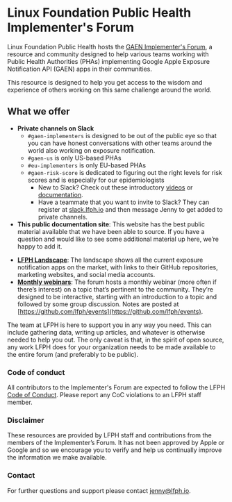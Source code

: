 # Linux Foundation Public Health Implementer's Forum

Linux Foundation Public Health hosts the [GAEN Implementer's Forum](https://www.lfph.io/community/implementers-forum/), a resource and community designed to help various teams working with Public Health Authorities (PHAs) implementing Google Apple Exposure Notification API (GAEN) apps in their communities.

This resource is designed to help you get access to the wisdom and experience of others working on this same challenge around the world.

## What we offer

* **Private channels on Slack**
    * `#gaen-implementers` is designed to be out of the public eye so that you can have honest conversations with other teams around the world also working on exposure notification.
    * `#gaen-us` is only US-based PHAs
    * `#eu-implementers` is only EU-based PHAs
    * `#gaen-risk-score` is dedicated to figuring out the right levels for risk scores and is especially for our epidemiologists
        * New to Slack? Check out these introductory [videos](https://www.youtube.com/watch?v=m2JuAa6-ors&list=PLWlXaxtQ7fUb1WqLJDqJFGQsAXU7CjoGz&index=2&t=0s) or [documentation](https://slack.com/help/articles/218080037-Getting-started-for-new-members).
        * Have a teammate that you want to invite to Slack? They can register at [slack.lfph.io](https://slack.lfph.io) and then message Jenny to get added to private channels.
* **This public documentation site**: This website has the best public material available that we have been able to source. If you have a question and would like to see some additional material up here, we’re happy to add it.
<!-- * Private GitHub repo: If you have information that you only want to share with members of the Implementer’s Forum, we can upload it to a private GitHub repo. However, please note that we can’t guarantee that the files won’t later be distributed to others. Whenever possible, we encourage information to be shared via our public documentation site instead. -->
* [**LFPH Landscape**](https://landscape.lpfh.io): The landscape shows all the current exposure notification apps on the market, with links to their GitHub repositories, marketing websites, and social media accounts.
* [**Monthly webinars**](https://www.lfph.io/community/webinars/): The forum hosts a monthly webinar (more often if there’s interest) on a topic that’s pertinent to the community. They’re designed to be interactive, starting with an introduction to a topic and followed by some group discussion. Notes are posted at [https://github.com/lfph/events](https://github.com/lfph/events).

The team at LFPH is here to support you in any way you need. This can include gathering data, writing up articles, and whatever is otherwise needed to help you out. The only caveat is that, in the spirit of open source, any work LFPH does for your organization needs to be made available to the entire forum (and preferably to be public).

### Code of conduct

All contributors to the Implementer's Forum are expected to follow the LFPH [Code of Conduct](https://github.com/lfph/foundation/blob/master/code-of-conduct.md). Please report any CoC violations to an LFPH staff member. 

### Disclaimer

These resources are provided by LFPH staff and contributions from the members of the Implementer’s Forum. It has not been approved by Apple or Google and so we encourage you to verify and help us continually improve the information we make available.

### Contact

For further questions and support please contact [jenny@lfph.io](mailto:jenny@lfph.io).
